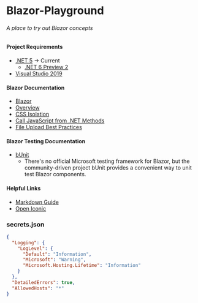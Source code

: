 # Blazor-Playground
 ###### A place to try out Blazor concepts

#### Project Requirements
 * [.NET 5](https://dotnet.microsoft.com/download/dotnet) -> Current
   * [.NET 6 Preview 2](https://dotnet.microsoft.com/download/dotnet/6.0)
 * [Visual Studio 2019](https://visualstudio.microsoft.com/)

#### Blazor Documentation
 * [Blazor](https://dotnet.microsoft.com/apps/aspnet/web-apps/blazor)
 * [Overview](https://docs.microsoft.com/en-us/aspnet/core/blazor/?view=aspnetcore-5.0)
 * [CSS Isolation](https://docs.microsoft.com/en-us/aspnet/core/blazor/components/css-isolation?view=aspnetcore-5.0)
 * [Call JavaScript from .NET Methods](https://docs.microsoft.com/en-us/aspnet/core/blazor/call-javascript-from-dotnet?view=aspnetcore-5.0)
 * [File Upload Best Practices](https://docs.microsoft.com/en-us/aspnet/core/mvc/models/file-uploads?view=aspnetcore-5.0#security-considerations)

#### Blazor Testing Documentation
 * [bUnit](https://github.com/bUnit-dev/bUnit)
   * There's no official Microsoft testing framework for Blazor, but the community-driven project bUnit provides a convenient way to unit test Blazor components.

#### Helpful Links
 * [Markdown Guide](https://guides.github.com/features/mastering-markdown/)
 * [Open Iconic](https://useiconic.com)


### secrets.json
```json
{
  "Logging": {
    "LogLevel": {
      "Default": "Information",
      "Microsoft": "Warning",
      "Microsoft.Hosting.Lifetime": "Information"
    }
  },
  "DetailedErrors": true,
  "AllowedHosts": "*"
}
```